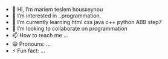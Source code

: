 - 👋 Hi, I’m mariem teslem housseynou
- 👀 I’m interested in ..programmation.
- 🌱 I’m currently learning html css java c++ python ABB step7 
- 💞️ I’m looking to collaborate on programmation
- 📫 How to reach me ...
- 😄 Pronouns: ...
- ⚡ Fun fact: ...

<!---
23068577/23068577 is a ✨ special ✨ repository because its `README.md` (this file) appears on your GitHub profile.
You can click the Preview link to take a look at your changes.
--->
